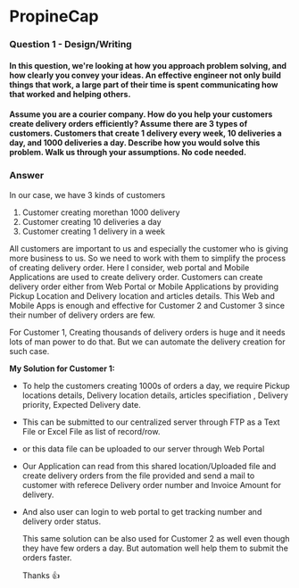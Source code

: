 
# PropineCap

### Question 1 - Design/Writing
#### In this question, we're looking at how you approach problem solving, and how clearly you convey your ideas. An effective engineer not only build things that work, a large part of their time is spent communicating how that worked and helping others.

#### Assume you are a courier company. How do you help your customers create delivery orders efficiently? Assume there are 3 types of customers. Customers that create 1 delivery every week, 10 deliveries a day, and 1000 deliveries a day. Describe how you would solve this problem. Walk us through your assumptions. No code needed.
### Answer 
In our case, we have 3 kinds of customers 
1. Customer creating morethan 1000 delivery 
2. Customer creating 10 deliveries a day 
3. Customer creating 1 delivery in a week

All customers are important to us and especially the customer who is giving more business to us. So we need to work with them to simplify the process of creating delivery order.
Here I consider, web portal and Mobile Applications are used to create delivery order.
Customers can create delivery order either from Web Portal or Mobile Applications by providing Pickup Location and Delivery location and articles details. This Web and Mobile Apps is enough and effective for 
Customer 2 and Customer 3 since their number of delivery orders are few.

For Customer 1, Creating thousands of delivery orders is huge and it needs lots of man power to do that. But we can automate the delivery creation for such case. 

**My Solution for Customer 1:**

- To help the customers creating 1000s of orders a day, we require Pickup locations details, Delivery location details, articles specifiation , Delivery priority, Expected Delivery date. 
- This can be submitted to our centralized server through FTP as a Text File or Excel File as list of record/row.
- or this data file can be uploaded to our server through Web Portal
- Our Application can read from this shared location/Uploaded file and create delivery orders from the file provided and send a mail to customer with referece Delivery order number and Invoice Amount for delivery. 
- And also user can login to web portal to get tracking number and delivery order status.
  
  This same solution can be also used for Customer 2 as well even though they have few orders a day. But automation well help them to submit the orders faster.
  
  
  Thanks :+1:
